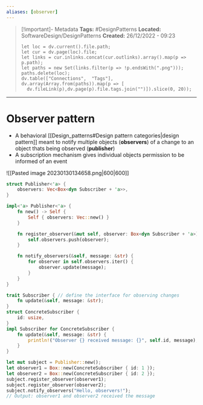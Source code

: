 ```yaml
---
aliases: [observer]
---
```


> [!important]- Metadata
> **Tags:** #DesignPatterns
> **Located:** SoftwareDesign/DesignPatterns
> **Created:** 26/12/2022 - 09:23
> ```dataviewjs
>let loc = dv.current().file.path;
>let cur = dv.page(loc).file;
>let links = cur.inlinks.concat(cur.outlinks).array().map(p => p.path);
>let paths = new Set(links.filter(p => !p.endsWith(".png")));
>paths.delete(loc);
>dv.table(["Connections",  "Tags"], dv.array(Array.from(paths)).map(p => [
>   dv.fileLink(p),dv.page(p).file.tags.join("")]).slice(0, 20));
> ```

___
# Observer pattern
- A behavioral [[Design_patterns#Design pattern categories|design pattern]] meant to notify multiple objects (**observers**) of a change to an object thats being observed (**publisher**)
- A subscription mechanism gives individual objects permission to be informed of an event 

![[Pasted image 20230130134658.png|600|600]]


```rust
struct Publisher<'a> {
    observers: Vec<Box<dyn Subscriber + 'a>>,
}

impl<'a> Publisher<'a> {
    fn new() -> Self {
        Self { observers: Vec::new() }
    }

    fn register_observer(&mut self, observer: Box<dyn Subscriber + 'a>) {
        self.observers.push(observer);
    }

    fn notify_observers(&self, message: &str) {
        for observer in self.observers.iter() {
            observer.update(message);
        }
    }
}

trait Subscriber { // define the interface for observing changes
    fn update(&self, message: &str);
}
struct ConcreteSubscriber {
    id: usize,
}
impl Subscriber for ConcreteSubscriber {
    fn update(&self, message: &str) {
        println!("Observer {} received message: {}", self.id, message);
    }
}

let mut subject = Publisher::new();
let observer1 = Box::new(ConcreteSubscriber { id: 1 });
let observer2 = Box::new(ConcreteSubscriber { id: 2 });
subject.register_observer(observer1);
subject.register_observer(observer2);
subject.notify_observers("Hello, observers!");
// Output: observer1 and observer2 received the message
```